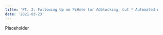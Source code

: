 ```yaml
---
title: 'Pt. 2: Following Up on PiHole for Adblocking, but * Automated with Terraform *'
date: '2021-03-23'
---
```



Placeholder